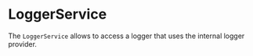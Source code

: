 # LoggerService

The `LoggerService` allows to access a logger that uses the internal logger provider.